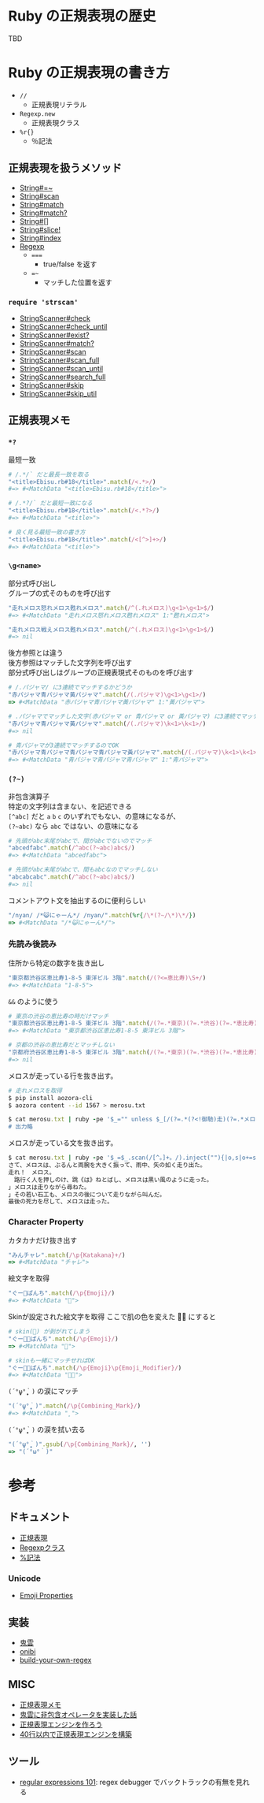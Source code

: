 # Ruby の正規表現の歴史

TBD

# Ruby の正規表現の書き方

- `//`
  - 正規表現リテラル
- `Regexp.new`
  - 正規表現クラス
- `%r{}`
  - ％記法

## 正規表現を扱うメソッド

- [String#=~](https://docs.ruby-lang.org/ja/latest/method/String/i/=3d=7e.html)
- [String#scan](https://docs.ruby-lang.org/ja/latest/method/String/i/scan.html)
- [String#match](https://docs.ruby-lang.org/ja/latest/method/String/i/match.html)
- [String#match?](https://docs.ruby-lang.org/ja/latest/method/String/i/match=3f.html)
- [String#[]](https://docs.ruby-lang.org/ja/latest/method/String/i/=5b=5d.html)
- [String#slice!](https://docs.ruby-lang.org/ja/latest/method/String/i/slice=21.html)
- [String#index](https://docs.ruby-lang.org/ja/latest/method/String/i/index.html)
- [Regexp](https://docs.ruby-lang.org/ja/latest/class/Regexp.html)
  - `===`
    - true/false を返す
  - `=~`
    - マッチした位置を返す

### `require 'strscan'` 

- [StringScanner#check](https://docs.ruby-lang.org/ja/latest/method/StringScanner/i/check.html)
- [StringScanner#check_until](https://docs.ruby-lang.org/ja/latest/method/StringScanner/i/check_until.html)
- [StringScanner#exist?](https://docs.ruby-lang.org/ja/latest/method/StringScanner/i/exist=3f.html)
- [StringScanner#match?](https://docs.ruby-lang.org/ja/latest/method/StringScanner/i/match=3f.html)
- [StringScanner#scan](https://docs.ruby-lang.org/ja/latest/method/StringScanner/i/scan.html)
- [StringScanner#scan_full](https://docs.ruby-lang.org/ja/latest/method/StringScanner/i/scan_full.html)
- [StringScanner#scan_until](https://docs.ruby-lang.org/ja/latest/method/StringScanner/i/scan_until.html)
- [StringScanner#search_full](https://docs.ruby-lang.org/ja/latest/method/StringScanner/i/search_full.html)
- [StringScanner#skip](https://docs.ruby-lang.org/ja/latest/method/StringScanner/i/skip.html)
- [StringScanner#skip_util](https://docs.ruby-lang.org/ja/latest/method/StringScanner/i/skip_util.html)

## 正規表現メモ

### `*?`

最短一致

```ruby
# /.*/` だと最長一致を取る
"<title>Ebisu.rb#18</title>".match(/<.*>/)
#=> #<MatchData "<title>Ebisu.rb#18</title>">

# /.*?/` だと最短一致になる
"<title>Ebisu.rb#18</title>".match(/<.*?>/)
#=> #<MatchData "<title>">

# 良く見る最短一致の書き方
"<title>Ebisu.rb#18</title>".match(/<[^>]+>/)
#=> #<MatchData "<title>">
```

### `\g<name>`

部分式呼び出し  
グループの式そのものを呼び出す

```ruby
"走れメロス怒れメロス甦れメロス".match(/^(.れメロス)\g<1>\g<1>$/)
#=> #<MatchData "走れメロス怒れメロス甦れメロス" 1:"甦れメロス">

"走れメロス戦えメロス甦れメロス".match(/^(.れメロス)\g<1>\g<1>$/)
#=> nil
```

後方参照とは違う  
後方参照はマッチした文字列を呼び出す  
部分式呼び出しはグループの正規表現式そのものを呼び出す  

```ruby
# /.パジャマ/ に3連続でマッチするかどうか
"赤パジャマ青パジャマ黃パジャマ".match(/(.パジャマ)\g<1>\g<1>/)
=> #<MatchData "赤パジャマ青パジャマ黃パジャマ" 1:"黃パジャマ">

# .パジャマでマッチした文字(赤パジャマ or 青パジャマ or 黃パジャマ) に3連続でマッチするかどうか
"赤パジャマ青パジャマ黃パジャマ".match(/(.パジャマ)\k<1>\k<1>/)
#=> nil

# 青パジャマが3連続でマッチするのでOK
"赤パジャマ青パジャマ青パジャマ青パジャマ黃パジャマ".match(/(.パジャマ)\k<1>\k<1>/)
#=> #<MatchData "青パジャマ青パジャマ青パジャマ" 1:"青パジャマ">
```

### `(?~)`

非包含演算子  
特定の文字列は含まない、を記述できる  
`[^abc]` だと `a` `b` `c` のいずれでもない、の意味になるが、  
`(?~abc)` なら `abc` ではない、の意味になる

```ruby
# 先頭がabc末尾がabcで、間がabcでないのでマッチ
"abcedfabc".match(/^abc(?~abc)abc$/)
#=> #<MatchData "abcedfabc">

# 先頭がabc末尾がabcで、間もabcなのでマッチしない
"abcabcabc".match(/^abc(?~abc)abc$/)
#=> nil
```

コメントアウト文を抽出するのに便利らしい

```ruby
"/nyan/ /*😺にゃーん*/ /nyan/".match(%r{/\*(?~/\*)\*/})
=> #<MatchData "/*😺にゃーん*/">
```

### 先読み後読み

住所から特定の数字を抜き出し

```ruby
"東京都渋谷区恵比寿1-8-5 東洋ビル 3階".match(/(?<=恵比寿)\S+/)
#=> #<MatchData "1-8-5">
```

`&&` のように使う

```ruby
# 東京の渋谷の恵比寿の時だけマッチ
"東京都渋谷区恵比寿1-8-5 東洋ビル 3階".match(/(?=.*東京)(?=.*渋谷)(?=.*恵比寿).*/)
#=> #<MatchData "東京都渋谷区恵比寿1-8-5 東洋ビル 3階">

# 京都の渋谷の恵比寿だとマッチしない
"京都府渋谷区恵比寿1-8-5 東洋ビル 3階".match(/(?=.*東京)(?=.*渋谷)(?=.*恵比寿).*/)
#=> nil
```

メロスが走っている行を抜き出す。

```bash
# 走れメロスを取得
$ pip install aozora-cli
$ aozora content --id 1567 > merosu.txt
```

```ruby
$ cat merosu.txt | ruby -pe '$_="" unless $_[/(?=.*(?<!御馳)走)(?=.*メロス)/]
# 出力略
```

メロスが走っている文を抜き出す。

```ruby
$ cat merosu.txt | ruby -pe '$_=$_.scan(/[^。]+。/).inject(""){|o,s|o+=s[/(?=.*(?<!御馳)走)(?=.*メロス).*/].to_s}.gsub(/。/, "。\n")'
さて、メロスは、ぶるんと両腕を大きく振って、雨中、矢の如く走り出た。
走れ！　メロス。
　路行く人を押しのけ、跳《は》ねとばし、メロスは黒い風のように走った。
」メロスは走りながら尋ねた。
」その若い石工も、メロスの後について走りながら叫んだ。
最後の死力を尽して、メロスは走った。
```

### Character Property

カタカナだけ抜き出す

```ruby
"みんチャレ".match(/\p{Katakana}+/)
=> #<MatchData "チャレ">
```

絵文字を取得

```ruby
"ぐー👊ぱんち".match(/\p{Emoji}/)
#=> #<MatchData "👊">
```

Skinが設定された絵文字を取得
ここで肌の色を変えた 👊🏼 にすると

```ruby
# skin(🏼) が剥がれてしまう
"ぐー👊🏼ぱんち".match(/\p{Emoji}/)
=> #<MatchData "👊">

# skinも一緒にマッチせればOK
"ぐー👊🏼ぱんち".match(/\p{Emoji}\p{Emoji_Modifier}/)
#=> #<MatchData "👊🏼">
```

`(´°̥̥̥ω°̥̥̥｀)` の涙にマッチ

```ruby
"(´°̥̥̥ω°̥̥̥｀)".match(/\p{Combining_Mark}/)
#=> #<MatchData "̥">
```

`(´°̥̥̥ω°̥̥̥｀)` の涙を拭い去る

```ruby
"(´°̥̥̥ω°̥̥̥｀)".gsub(/\p{Combining_Mark}/, '')
=> "(´°ω°｀)"
```

# 参考

## ドキュメント

- [正規表現](https://docs.ruby-lang.org/ja/latest/doc/spec=2fregexp.html)
- [Regexpクラス](https://docs.ruby-lang.org/ja/latest/class/Regexp.html)
- [%記法](https://docs.ruby-lang.org/ja/latest/doc/spec=2fliteral.html#percent)

### Unicode

- [Emoji Properties](http://unicode.org/reports/tr51/#Emoji_Properties)

## 実装

- [鬼雲](https://github.com/k-takata/Onigmo/)
- [onibi](https://github.com/namusyaka/onibi)
- [build-your-own-regex](https://github.com/nadrane/build-your-own-regex)

## MISC

- [正規表現メモ](http://www.kt.rim.or.jp/~kbk/regex/regex.html)
- [鬼雲に非包含オペレータを実装した話](https://qiita.com/k-takata/items/4e45121081c83d3d5bfd)
- [正規表現エンジンを作ろう](https://codezine.jp/article/corner/237)
- [40行以内で正規表現エンジンを構築](https://postd.cc/build-your-own-regex/)

## ツール

- [regular expressions 101](https://regex101.com/): regex debugger でバックトラックの有無を見れる
